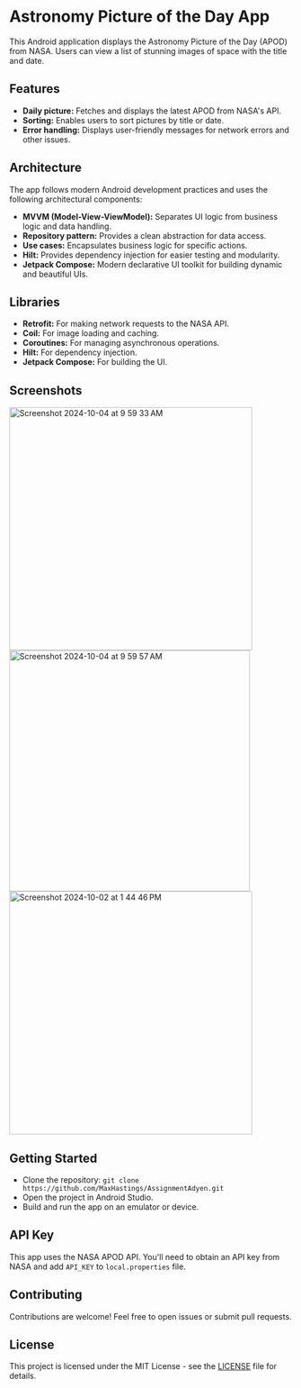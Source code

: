 # Astronomy Picture of the Day App

This Android application displays the Astronomy Picture of the Day (APOD) from NASA. Users can view a list of stunning images of space with the title and date.

## Features

- **Daily picture:** Fetches and displays the latest APOD from NASA's API.
- **Sorting:** Enables users to sort pictures by title or date.
- **Error handling:** Displays user-friendly messages for network errors and other issues.

## Architecture

The app follows modern Android development practices and uses the following architectural components:

- **MVVM (Model-View-ViewModel):** Separates UI logic from business logic and data handling.
- **Repository pattern:** Provides a clean abstraction for data access.
- **Use cases:** Encapsulates business logic for specific actions.
- **Hilt:** Provides dependency injection for easier testing and modularity.
- **Jetpack Compose:** Modern declarative UI toolkit for building dynamic and beautiful UIs.

## Libraries

- **Retrofit:** For making network requests to the NASA API.
- **Coil:** For image loading and caching.
- **Coroutines:** For managing asynchronous operations.
- **Hilt:** For dependency injection.
- **Jetpack Compose:** For building the UI.

## Screenshots
<img width="432" alt="Screenshot 2024-10-04 at 9 59 33 AM" src="https://github.com/user-attachments/assets/195f2eeb-0963-4848-9843-f482a9764b5e">

<img width="428" alt="Screenshot 2024-10-04 at 9 59 57 AM" src="https://github.com/user-attachments/assets/82a1f530-7c4f-4872-8d94-abb0494b995d">

<img width="432" alt="Screenshot 2024-10-02 at 1 44 46 PM" src="https://github.com/user-attachments/assets/e45d97ea-2630-46dd-8b65-f9ec7400d7b9">

## Getting Started

- Clone the repository: `git clone https://github.com/MaxHastings/AssignmentAdyen.git`
- Open the project in Android Studio.
- Build and run the app on an emulator or device.

## API Key

This app uses the NASA APOD API. You'll need to obtain an API key from NASA and add `API_KEY` to `local.properties` file.

## Contributing

Contributions are welcome! Feel free to open issues or submit pull requests.

## License

This project is licensed under the MIT License - see the [LICENSE](LICENSE) file for details.
